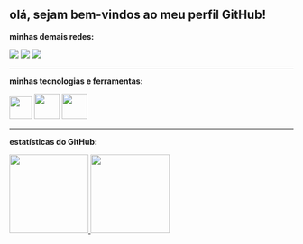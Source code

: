 <h2> olá, sejam bem-vindos ao meu perfil GitHub! </h2>

<div>
<p><b> minhas demais redes: </b></p>
<a href="https://instagram.com/gustavo_irineub" target="_blank"><img src="https://img.shields.io/badge/-Instagram-%23E4405F?style=for-the-badge&logo=instagram&logoColor=white" target="_blank"></a>
<a href = "mailto:joaogustavo831@gmail.com"><img src="https://img.shields.io/badge/Gmail-D14836?style=for-the-badge&logo=gmail&logoColor=white" target="_blank"></a>
<a href="https://www.linkedin.com/in/gustavo-irineu-b3a65822b" target="_blank"><img src="https://img.shields.io/badge/-LinkedIn-%230077B5?style=for-the-badge&logo=linkedin&logoColor=white" target="_blank"></a>   
</div>  

<div>
<hr aling="center"><p><b> minhas tecnologias e ferramentas: </b></p>
<img src="https://cdn.jsdelivr.net/gh/devicons/devicon/icons/vscode/vscode-original.svg" height="40" width="40"/>
<img src="https://cdn.jsdelivr.net/gh/devicons/devicon/icons/python/python-original.svg" height="45" width="45"/>
<img src="https://cdn.jsdelivr.net/gh/devicons/devicon/icons/git/git-original.svg" height="45" width="45"/>
</div>

<div>
<hr aling="center"><p><b> estatísticas do GitHub: </b></p>
<a href="https://github.com/gustavoib">
<img height="140" src="https://github-readme-stats.vercel.app/api/top-langs/?username=gustavoib&layout=compact&langs_count=7&theme=dark"/>
<img height="140" src="https://github-readme-stats.vercel.app/api?username=gustavoib&show_icons=true&theme=dark&include_all_commits=true&count_private=true"/>
</div>


